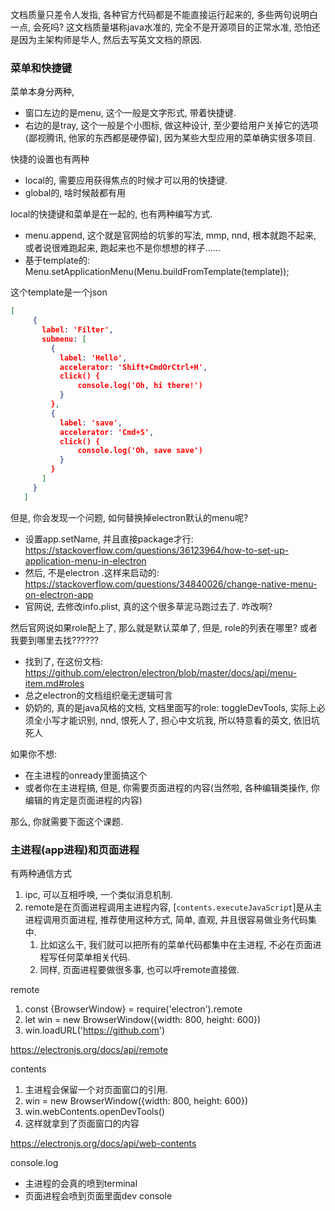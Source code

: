文档质量只差令人发指, 各种官方代码都是不能直接运行起来的, 多些两句说明白一点, 会死吗?
这文档质量堪称java水准的, 完全不是开源项目的正常水准, 恐怕还是因为主架构师是华人, 然后去写英文文档的原因.

### 菜单和快捷键

菜单本身分两种, 

- 窗口左边的是menu, 这个一般是文字形式, 带着快捷键.
- 右边的是tray, 这个一般是个小图标, 做这种设计, 至少要给用户关掉它的选项(鄙视腾讯, 他家的东西都是硬停留), 因为某些大型应用的菜单确实很多项目.

快捷的设置也有两种

- local的, 需要应用获得焦点的时候才可以用的快捷键.
- global的, 啥时候敲都有用

local的快捷键和菜单是在一起的, 也有两种编写方式.

- menu.append, 这个就是官网给的坑爹的写法, mmp, nnd, 根本就跑不起来, 或者说很难跑起来, 跑起来也不是你想想的样子......
- 基于template的: Menu.setApplicationMenu(Menu.buildFromTemplate(template));

这个template是一个json

```json
[
     {
       label: 'Filter',
       submenu: [
         {
           label: 'Hello',
           accelerator: 'Shift+CmdOrCtrl+H',
           click() {
               console.log('Oh, hi there!')
           }
         },
         {
           label: 'save',
           accelerator: 'Cmd+S',
           click() {
               console.log('Oh, save save')
           }
         }
       ]
     }
   ]
```

但是, 你会发现一个问题, 如何替换掉electron默认的menu呢? 

- 设置app.setName, 并且直接package才行: https://stackoverflow.com/questions/36123964/how-to-set-up-application-menu-in-electron
- 然后, 不是electron .这样来启动的: https://stackoverflow.com/questions/34840026/change-native-menu-on-electron-app
- 官网说, 去修改info.plist, 真的这个很多草泥马跑过去了. 咋改啊? 

然后官网说如果role配上了, 那么就是默认菜单了, 但是, role的列表在哪里? 或者我要到哪里去找??????

- 找到了, 在这份文档: https://github.com/electron/electron/blob/master/docs/api/menu-item.md#roles
- 总之electron的文档组织毫无逻辑可言
- 奶奶的, 真的是java风格的文档, 文档里面写的role: toggleDevTools, 实际上必须全小写才能识别, nnd, 恨死人了, 担心中文坑我, 所以特意看的英文, 依旧坑死人

如果你不想:

- 在主进程的onready里面搞这个
- 或者你在主进程搞, 但是, 你需要页面进程的内容(当然啦, 各种编辑类操作, 你编辑的肯定是页面进程的内容)

那么, 你就需要下面这个课题.

### 主进程(app进程)和页面进程

有两种通信方式

1. ipc, 可以互相呼唤, 一个类似消息机制.
2. remote是在页面进程调用主进程内容, [`contents.executeJavaScript`]是从主进程调用页面进程, 推荐使用这种方式, 简单, 直观, 并且很容易做业务代码集中.
   1. 比如这么干, 我们就可以把所有的菜单代码都集中在主进程, 不必在页面进程写任何菜单相关代码.
   2. 同样, 页面进程要做很多事, 也可以呼remote直接做.


remote

1. const {BrowserWindow} = require('electron').remote
2. let win = new BrowserWindow({width: 800, height: 600})
3. win.loadURL('https://github.com')

https://electronjs.org/docs/api/remote

contents

1. 主进程会保留一个对页面窗口的引用.
2. win = new BrowserWindow({width: 800, height: 600})
3. win.webContents.openDevTools()
4. 这样就拿到了页面窗口的内容

https://electronjs.org/docs/api/web-contents

console.log

- 主进程的会真的喷到terminal
- 页面进程会喷到页面里面dev console